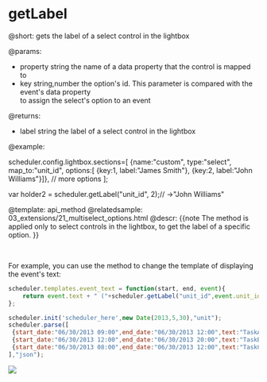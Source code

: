 getLabel
=============
@short: 
	gets the label of a select control in the lightbox

@params: 
- property		string				the name of a data property that the control is mapped to
- key			string,number	 	the option's id. This parameter is compared with the event's data property <br> to assign the select's option to an event

@returns:
- label	string	the label of a select control in the lightbox

@example: 

scheduler.config.lightbox.sections=[
	{name:"custom", type:"select", map_to:"unit_id", options:[
        {key:1, label:"James Smith"}, 
        {key:2, label:"John Williams"}]},
		// more options
];

var holder2 = scheduler.getLabel("unit_id", 2);// ->"John Williams"

@template:	api_method
@relatedsample:
	03_extensions/21_multiselect_options.html
@descr: 
{{note
The method is applied only to select controls in the lightbox, to get the label of a specific option.
}}

<br>

For example, you can use the method to change the template of displaying the event's text:

~~~js
scheduler.templates.event_text = function(start, end, event){
	return event.text + " ("+scheduler.getLabel("unit_id",event.unit_id) +")";
};

scheduler.init('scheduler_here',new Date(2013,5,30),"unit");
scheduler.parse([
 {start_date:"06/30/2013 09:00",end_date:"06/30/2013 12:00",text:"TaskA",unit_id:1},
 {start_date:"06/30/2013 12:00",end_date:"06/30/2013 20:00",text:"TaskB",unit_id:2},
 {start_date:"06/30/2013 08:00",end_date:"06/30/2013 12:00",text:"TaskC",unit_id:2}
],"json");

~~~

<img src="api/getlabel_method.png"/>